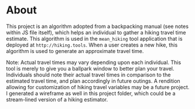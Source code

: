 # About

This project is an algorithm adopted from a backpacking manual (see notes within JS file itself), which helps an individual to gather a hiking travel time estimate. This algorithm is used in the `mean_hiking` tool application that is deployed at `http://hiking.tools`. When a user creates a new hike, this algorithm is used to generate an approximate travel time.

Note: Actual travel times may vary depending upon each individual. This tool is merely to give you a ballpark window to better plan your travel. Individuals should note their actual travel times in comparison to the estimated travel time, and plan accordingly in future outings. A rendition allowing for customization of hiking travel variables may be a future project. I generated a wireframe as well in this project folder, which could be a stream-lined version of a hiking estimator. 

